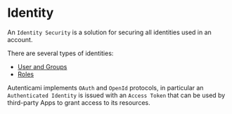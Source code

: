 # Identity

An `Identity Security` is a solution for securing all identities used in an account.

There are several types of identities:

- [User and Groups](../users-groups)
- [Roles](../roles)

Autenticami implements `OAuth` and `OpenId` protocols, in particular an `Authenticated Identity` is issued with an `Access Token` that can be used by third-party Apps to grant access to its resources.
